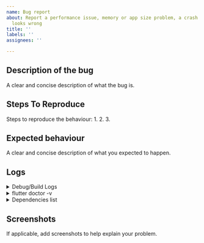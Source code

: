 ```yaml
---
name: Bug report
about: Report a performance issue, memory or app size problem, a crash or if something
  looks wrong
title: ''
labels: ''
assignees: ''

---
```


## Description of the bug
A clear and concise description of what the bug is.

## Steps To Reproduce
Steps to reproduce the behaviour:
1.
2.
3.

## Expected behaviour
A clear and concise description of what you expected to happen.

## Logs

<details>

<summary>Debug/Build Logs</summary>

<!-- Paste the output of `flutter run -v` or `flutter build [your target platform] -v` here -->

```
```

</details>

<details>

<summary>flutter doctor -v</summary>

<!-- Paste the output of `flutter doctor -v` here -->

```
```

</details>


<details>

<summary>Dependencies list</summary>

<!-- Paste the output of `flutter pub deps --style=list --no-dev` here -->

```
```

</details>

## Screenshots
If applicable, add screenshots to help explain your problem.
